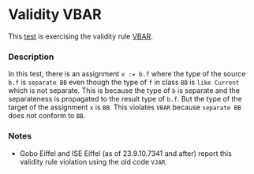 # Validity VBAR

This [test](.) is exercising the validity rule [VBAR](../../vbar/Readme.md).

### Description

In this test, there is an assignment `x := b.f` where the type of the source `b.f` is `separate BB` even though the type of `f` in class `BB` is `like Current` which is not separate. This is because the type of `b` is separate and the separateness is propagated to the result type of `b.f`. But the type of the target of the assignment `x` is `BB`. This violates `VBAR` because `separate BB` does not conform to `BB`.

### Notes

* Gobo Eiffel and ISE Eiffel (as of 23.9.10.7341 and after) report this validity rule violation using the old code `VJAR`.
